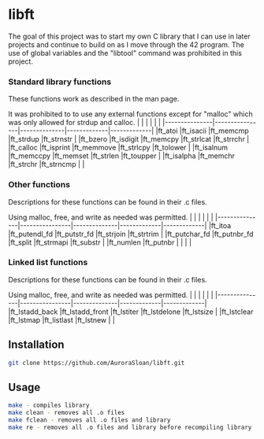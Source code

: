 # libft

The goal of this project was to start my own C library that I can use in later projects and continue to build on as I move through the 42 program.
The use of global variables and the "libtool" command was prohibited in this project.

### Standard library functions
These functions work as described in the man page.

It was prohibited to to use any external functions except for "malloc" which was only allowed for strdup and calloc.
|               |                |              |             |             |
|---------------|----------------|--------------|-------------|-------------|
|ft_atoi        |ft_isacii       |ft_memcmp     |ft_strdup    |ft_strnstr   |
|ft_bzero       |ft_isdigit      |ft_memcpy     |ft_strlcat   |ft_strrchr   |
|ft_calloc      |ft_isprint      |ft_memmove    |ft_strlcpy   |ft_tolower   |
|ft_isalnum     |ft_memccpy      |ft_memset     |ft_strlen    |ft_toupper   |
|ft_isalpha     |ft_memchr       |ft_strchr     |ft_strncmp   |             |

### Other functions
Descriptions for these functions can be found in their .c files.

Using malloc, free, and write as needed was permitted.
|               |                |              |             |             |
|---------------|----------------|--------------|-------------|-------------|
|ft_itoa        |ft_putendl_fd   |ft_putstr_fd  |ft_strjoin   |ft_strtrim   |
|ft_putchar_fd  |ft_putnbr_fd    |ft_split      |ft_strmapi   |ft_substr    |
|ft_numlen      |ft_putnbr       |              |             |             |

### Linked list functions
Descriptions for these functions can be found in their .c files.

Using malloc, free, and write as needed was permitted.
|               |                |              |             |             |
|---------------|----------------|--------------|-------------|-------------|
|ft_lstadd_back |ft_lstadd_front |ft_lstiter    |ft_lstdelone |ft_lstsize   |
|ft_lstclear    |ft_lstmap       |ft_listlast   |ft_lstnew    |             |

## Installation
```bash
git clone https://github.com/AuroraSloan/libft.git
```
## Usage
```bash
make - compiles library
make clean - removes all .o files
make fclean - removes all .o files and library
make re - removes all .o files and library before recompiling library
```
